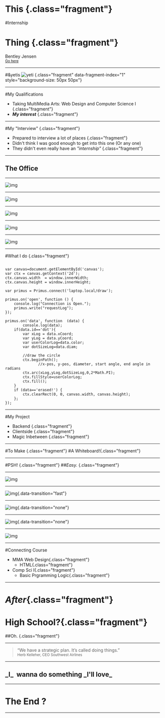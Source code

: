 <!--- ## <span>&amp;</span>yet Style -->
# This  {.class="fragment"}
#<span class="fragment">Internship</span>
# Thing  {.class="fragment"}
Bentley Jensen
<br>
<small><a href='./othersites/seniorproject/index.html'>Go here</a></small>



---



#<span>&amp;</span>yet<span class="fragment" data-fragment-index="1">is</span>
![yeti](images/goodYeti.png) {.class="fragment" data-fragment-index="1" style="background-size: 50px 50px"}



---



#My Qualifications
 * Taking MultiMedia Arts: Web Design and Computer Science I {.class="fragment"}
 * **_My interest_** {.class="fragment"}



---



#My "Interview" {.class="fragment"}
- Prepared to interview a lot of places {.class="fragment"}
- <div class="fragment"> Didn't think I was good enough to get into this one&nbsp;<span class="fragment">(Or any one)</span>
- They didn't even really have an _"internship"_ {.class="fragment"}



---



## The Office



---



![img](images/office1.jpg)



---



![img](images/office2.jpg)



---



![img](images/office3.jpg)



---



![img](images/office4.jpg)



---



![img](images/office5.jpg)



---



#What I do {.class="fragment"}

<pre class="fragment" width="80" height="50"><code class="javascript" width="100" height="100">
var canvas=document.getElementById('canvas');
var ctx = canvas.getContext('2d');
ctx.canvas.width  = window.innerWidth;
ctx.canvas.height = window.innerHeight;

var primus = Primus.connect('laptop.local/draw');

primus.on('open', function () {
    console.log("Connection is Open.");
    primus.write("requestLog");
});

primus.on('data', function  (data) {
        console.log(data);
    if(data.id=='dot'){
        var xLog = data.xCoord;
        var yLog = data.yCoord;
        var userColorLog=data.color;
        var dotSizeLog=data.diam;
        
        //draw the circle 
        ctx.beginPath();
               //x-pos, y-pos, diameter, start angle, end angle in radians
        ctx.arc(xLog,yLog,dotSizeLog,0,2*Math.PI);
        ctx.fillStyle=userColorLog;
        ctx.fill();
    }
    if (data=='erased!') {
        ctx.clearRect(0, 0, canvas.width, canvas.height);
    };
});
</code></pre>



---



#My Project
- Backend {.class="fragment"}
- Clientside {.class="fragment"}
- Magic Inbetween {.class="fragment"}



---



#To Make {.class="fragment"}
#A <span class="fragment">Whiteboard!</span>{.class="fragment"}



---



#PSH!  {.class="fragment"}
##_Easy._  {.class="fragment"}



---



<!-- slide-attributes: data-transition=none -->
![img](./images/Screencast1.png)



---



<!-- slide-attributes: data-transition=none -->
![img](./images/Screencast2.png){.data-transition="fast"}



---



<!-- slide-attributes: data-transition=none -->
![img](./images/Screencast3.png){.data-transition="none"}



---



<!-- slide-attributes: data-transition=none -->
![img](./images/Screencast4.png){.data-transition="none"}



---



<!-- slide-attributes: class="stretch"-->
![img](images/drawing.gif)



---



#Connecting <span>Course</span>
* MMA Web Design{.class="fragment"}
	* HTML{.class="fragment"}
* Comp Sci I{.class="fragment"}
	* Basic Prgramming Logic{.class="fragment"}



---



# _After_{.class="fragment"}
# High School?{.class="fragment"}
##Oh. {.class="fragment"}



---



> “We have a strategic plan. 
> It’s called doing things.”  
> <small class="fragment">Herb Kelleher, CEO Southwest Airlines</small>



---



<h2 class="fragment">_I_&nbsp;&nbsp;wanna do something _I'll love_ </h2>



---



<!-- slide-attributes: data-background="#000" data-state="hide-all-controls"  -->
# The End <span class="fragment">?</span>



---



<!-- slide-attributes: data-background="#000" data-state="hide-all-controls" -->
# &nbsp;
